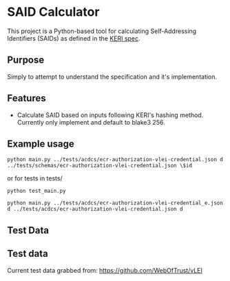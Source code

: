 # SAID Calculator

This project is a Python-based tool for calculating Self-Addressing Identifiers (SAIDs) as defined in the [KERI spec](https://trustoverip.github.io/tswg-keri-specification/).  

## Purpose
Simply to attempt to understand the specification and it's implementation. 

## Features

- Calculate SAID based on inputs following KERI's hashing method. Currently only implement and default to blake3 256.


## Example usage
`python main.py ../tests/acdcs/ecr-authorization-vlei-credential.json d ../tests/schemas/ecr-authorization-vlei-credential.json \$id`

or for tests in tests/

`python test_main.py`


`python main.py ../tests/acdcs/ecr-authorization-vlei-credential_e.json d ../tests/acdcs/ecr-authorization-vlei-credential.json d`


## Test Data
## Test data
Current test data grabbed from: https://github.com/WebOfTrust/vLEI